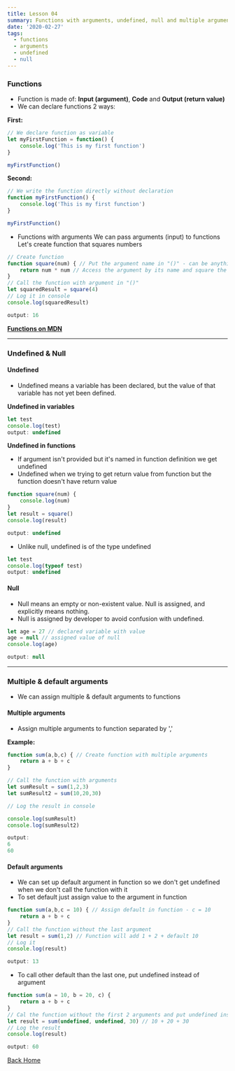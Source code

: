 ```yaml
---
title: Lesson 04
summary: Functions with arguments, undefined, null and multiple arguments
date: '2020-02-27'
tags:
  - functions
  - arguments
  - undefined
  - null
---
```


### Functions

* Function is made of: **Input (argument)**, **Code** and **Output (return value)**
* We can declare functions 2 ways:

**First:**
```javascript
// We declare function as variable
let myFirstFunction = function() {
	console.log('This is my first function')
}

myFirstFunction()
```

**Second:**
```javascript
// We write the function directly without declaration
function myFirstFunction() {
	console.log('This is my first function')
}

myFirstFunction()
```

* Functions with arguments
We can pass arguments (input) to functions
Let's create function that squares numbers

```javascript
// Create function
function square(num) { // Put the argument name in "()" - can be anything
	return num * num // Access the argument by its name and square the number, then return it
}
// Call the function with argument in "()"
let squaredResult = square(4)
// Log it in console
console.log(squaredResult)

output: 16
```

**[Functions on MDN](https://developer.mozilla.org/en-US/docs/Web/JavaScript/Guide/Functions)**

- - -

### Undefined & Null

#### Undefined
* Undefined means a variable has been declared, but the value of that variable has not yet been defined.

**Undefined in variables**
```javascript
let test
console.log(test)
output: undefined
```
**Undefined in functions**
* If argument isn't provided but it's named in function definition we get undefined
* Undefined when we trying to get return value from function but the function doesn't have return value

```javascript
function square(num) {
    console.log(num)
}
let result = square()
console.log(result)

output: undefined
```

* Unlike null, undefined is of the type undefined
```javascript
let test
console.log(typeof test)
output: undefined
```

#### Null
* Null means an empty or non-existent value. Null is assigned, and explicitly means nothing.
* Null is assigned by developer to avoid confusion with undefined.
```javascript
let age = 27 // declared variable with value
age = null // assigned value of null
console.log(age)

output: null
```
- - -

### Multiple & default arguments

* We can assign multiple & default arguments to functions


#### Multiple arguments

* Assign multiple arguments to function separated by ','

**Example:**
```javascript
function sum(a,b,c) { // Create function with multiple arguments
	return a + b + c
}

// Call the function with arguments
let sumResult = sum(1,2,3)
let sumResult2 = sum(10,20,30)

// Log the result in console

console.log(sumResult)
console.log(sumResult2)

output:
6
60
```

#### Default arguments
* We can set up default argument in function so we don't get undefined when we don't call the function with it
* To set default just assign value to the argument in function

```javascript
function sum(a,b,c = 10) { // Assign default in function - c = 10
	return a + b + c
}
// Call the function without the last argument
let result = sum(1,2) // Function will add 1 + 2 + default 10
// Log it
console.log(result)

output: 13
```

* To call other default than the last one, put undefined instead of argument
```javascript
function sum(a = 10, b = 20, c) {
	return a + b + c
}
// Cal the function without the first 2 arguments and put undefined instead
let result = sum(undefined, undefined, 30) // 10 + 20 + 30
// Log the result
console.log(result)

output: 60
```

[Back Home](/)